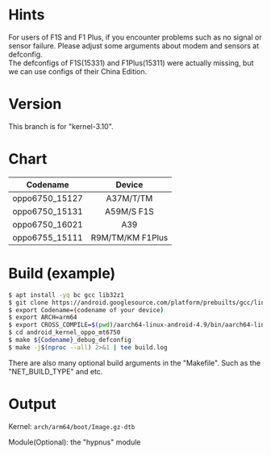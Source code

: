 # Hints
For users of F1S and F1 Plus, if you encounter problems such as no signal or sensor failure.
Please adjust some arguments about modem and sensors at defconfig. \
The defconfigs of F1S(15331) and F1Plus(15311) were actually missing, but we can use configs of their China Edition.



# Version
This branch is for "kernel-3.10".


# Chart
| Codename | Device |
| :-: | :-: |
| oppo6750_15127 | A37M/T/TM |
| oppo6750_15131 | A59M/S F1S |
| oppo6750_16021 | A39 |
| oppo6755_15111 | R9M/TM/KM F1Plus|


# Build (example)
```bash
$ apt install -yq bc gcc lib32z1
$ git clone https://android.googlesource.com/platform/prebuilts/gcc/linux-x86/aarch64/aarch64-linux-android-4.9 -b android-6.0.1_r32 --depth=1
$ export Codename=(codename of your device)
$ export ARCH=arm64
$ export CROSS_COMPILE=$(pwd)/aarch64-linux-android-4.9/bin/aarch64-linux-android-
$ cd android_kernel_oppo_mt6750
$ make ${Codename}_debug_defconfig
$ make -j$(nproc --all) 2>&1 | tee build.log
```
There are also many optional build arguments in the "Makefile".
Such as the "NET_BUILD_TYPE" and etc.


# Output
Kernel: `arch/arm64/boot/Image.gz-dtb` 

Module(Optional): the "hypnus" module
